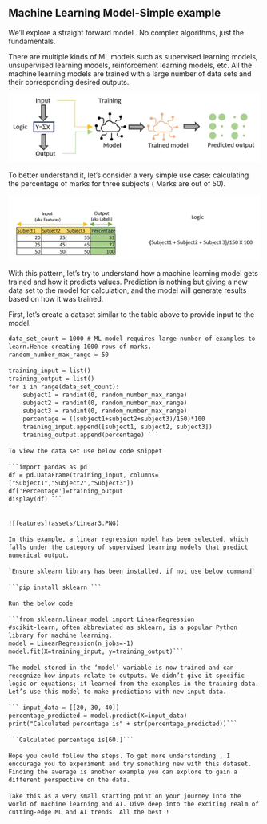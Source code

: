 ## Machine Learning Model-Simple example

We’ll explore a straight forward model . No complex algorithms, just the fundamentals.

There are multiple kinds of ML models such as supervised learning models, unsupervised learning models, reinforcement learning models, etc. All the machine learning models are trained with a large number of data sets and their corresponding desired outputs.



![Linear regression](assets/Linear-1.PNG)

To better understand it, let’s consider a very simple use case: calculating the percentage of marks for three subjects ( Marks are out of 50).

![features](assets/Linear-2.PNG)

With this pattern, let’s try to understand how a machine learning model gets trained and how it predicts values. Prediction is nothing but giving a new data set to the model for calculation, and the model will generate results based on how it was trained.

First, let’s create a dataset similar to the table above to provide input to the model.
```from random import randint
data_set_count = 1000 # ML model requires large number of examples to learn.Hence creating 1000 rows of marks.
random_number_max_range = 50

training_input = list()
training_output = list()
for i in range(data_set_count):
    subject1 = randint(0, random_number_max_range)
    subject2 = randint(0, random_number_max_range)
    subject3 = randint(0, random_number_max_range)
    percentage = ((subject1+subject2+subject3)/150)*100
    training_input.append([subject1, subject2, subject3])
    training_output.append(percentage) ```

To view the data set use below code snippet

```import pandas as pd
df = pd.DataFrame(training_input, columns=["Subject1","Subject2","Subject3"])                
df['Percentage']=training_output
display(df) ```


![features](assets/Linear3.PNG)

In this example, a linear regression model has been selected, which falls under the category of supervised learning models that predict numerical output.

`Ensure sklearn library has been installed, if not use below command`

```pip install sklearn ```

Run the below code 

```from sklearn.linear_model import LinearRegression
#scikit-learn, often abbreviated as sklearn, is a popular Python library for machine learning. 
model = LinearRegression(n_jobs=-1)
model.fit(X=training_input, y=training_output)```

The model stored in the ‘model’ variable is now trained and can recognize how inputs relate to outputs. We didn’t give it specific logic or equations; it learned from the examples in the training data. Let’s use this model to make predictions with new input data.

``` input_data = [[20, 30, 40]]
percentage_predicted = model.predict(X=input_data)                                     
print("Calculated percentage is" + str(percentage_predicted))```

```Calculated percentage is[60.]```

Hope you could follow the steps. To get more understanding , I encourage you to experiment and try something new with this dataset. Finding the average is another example you can explore to gain a different perspective on the data.

Take this as a very small starting point on your journey into the world of machine learning and AI. Dive deep into the exciting realm of cutting-edge ML and AI trends. All the best !